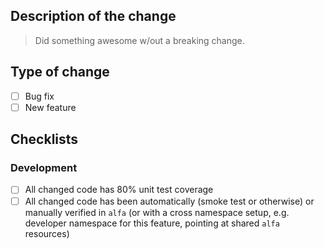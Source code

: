 ## Description of the change

> Did something awesome w/out a breaking change.

## Type of change
- [ ] Bug fix
- [ ] New feature

## Checklists

### Development
- [ ] All changed code has 80% unit test coverage
- [ ] All changed code has been automatically (smoke test or otherwise) or manually verified in `alfa` (or with a cross namespace setup, e.g. developer namespace for this feature, pointing at shared `alfa` resources)
